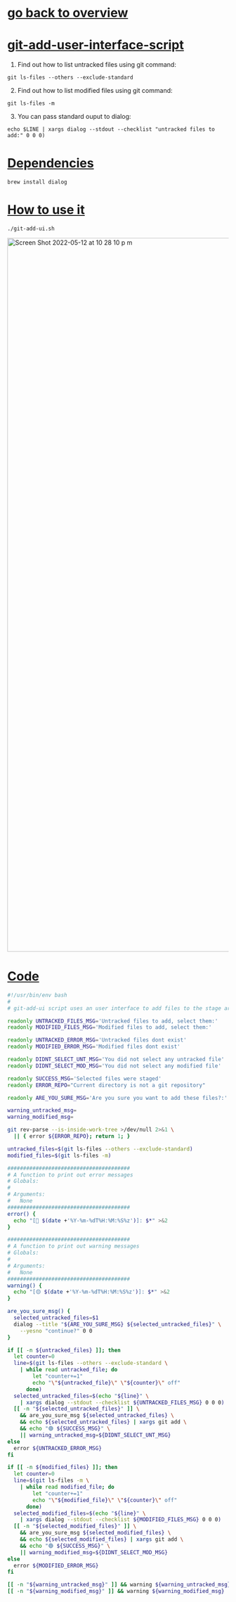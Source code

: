 # [go back to overview](https://github.com/c4arl0s#bash-scripts)

# [git-add-user-interface-script](https://github.com/c4arl0s/git-add-user-interface-script#go-back-to-overview)

1. Find out how to list untracked files using git command:

```console
git ls-files --others --exclude-standard
```

2. Find out how to list modified files using git command:

```console
git ls-files -m
```

3. You can pass standard ouput to dialog:

```console
echo $LINE | xargs dialog --stdout --checklist "untracked files to add:" 0 0 0)
```

# [Dependencies](https://github.com/c4arl0s/git-add-user-interface-script#git-add-user-interface-script)

```console
brew install dialog
```

# [How to use it](https://github.com/c4arl0s/git-add-user-interface-script#git-add-user-interface-script)

```console
./git-add-ui.sh
```

<img width="1624" alt="Screen Shot 2022-05-12 at 10 28 10 p m" src="https://user-images.githubusercontent.com/24994818/168206056-046d0310-8a9f-4a52-b83d-4003e5262d5c.png">

# [Code]()

```bash
#!/usr/bin/env bash
#
# git-add-ui script uses an user interface to add files to the stage area

readonly UNTRACKED_FILES_MSG='Untracked files to add, select them:'
readonly MODIFIED_FILES_MSG='Modified files to add, select them:'

readonly UNTRACKED_ERROR_MSG='Untracked files dont exist'
readonly MODIFIED_ERROR_MSG='Modified files dont exist'

readonly DIDNT_SELECT_UNT_MSG='You did not select any untracked file'
readonly DIDNT_SELECT_MOD_MSG='You did not select any modified file'

readonly SUCCESS_MSG='Selected files were staged'
readonly ERROR_REPO="Current directory is not a git repository"

readonly ARE_YOU_SURE_MSG='Are you sure you want to add these files?:'

warning_untracked_msg=
warning_modified_msg=

git rev-parse --is-inside-work-tree >/dev/null 2>&1 \
  || { error ${ERROR_REPO}; return 1; }

untracked_files=$(git ls-files --others --exclude-standard)
modified_files=$(git ls-files -m)

#######################################
# A function to print out error messages 
# Globals:
#   
# Arguments:
#   None
#######################################
error() {
  echo "[🔴 $(date +'%Y-%m-%dT%H:%M:%S%z')]: $*" >&2
}

#######################################
# A function to print out warning messages 
# Globals:
#   
# Arguments:
#   None
#######################################
warning() {
  echo "[🟡 $(date +'%Y-%m-%dT%H:%M:%S%z')]: $*" >&2
}

are_you_sure_msg() {
  selected_untracked_files=$1
  dialog --title "${ARE_YOU_SURE_MSG} ${selected_untracked_files}" \
    --yesno "continue?" 0 0
}

if [[ -n ${untracked_files} ]]; then
  let counter=0
  line=$(git ls-files --others --exclude-standard \
    | while read untracked_file; do 
        let "counter+=1"
        echo "\"${untracked_file}\" \"${counter}\" off"
      done)
  selected_untracked_files=$(echo "${line}" \
    | xargs dialog --stdout --checklist ${UNTRACKED_FILES_MSG} 0 0 0)
  [[ -n "${selected_untracked_files}" ]] \
    && are_you_sure_msg ${selected_untracked_files} \
    && echo ${selected_untracked_files} | xargs git add \
    && echo "🟢 ${SUCCESS_MSG}" \
    || warning_untracked_msg=${DIDNT_SELECT_UNT_MSG}
else
  error ${UNTRACKED_ERROR_MSG}
fi

if [[ -n ${modified_files} ]]; then
  let counter=0
  line=$(git ls-files -m \
    | while read modified_file; do 
        let "counter+=1"
        echo "\"${modified_file}\" \"${counter}\" off"
      done)
  selected_modified_files=$(echo "${line}" \
    | xargs dialog --stdout --checklist ${MODIFIED_FILES_MSG} 0 0 0)
  [[ -n "${selected_modified_files}" ]] \
    && are_you_sure_msg ${selected_modified_files} \
    && echo ${selected_modified_files} | xargs git add \
    && echo "🟢 ${SUCCESS_MSG}" \
    || warning_modified_msg=${DIDNT_SELECT_MOD_MSG}
else
  error ${MODIFIED_ERROR_MSG}
fi

[[ -n "${warning_untracked_msg}" ]] && warning ${warning_untracked_msg}
[[ -n "${warning_modified_msg}" ]] && warning ${warning_modified_msg}
```
